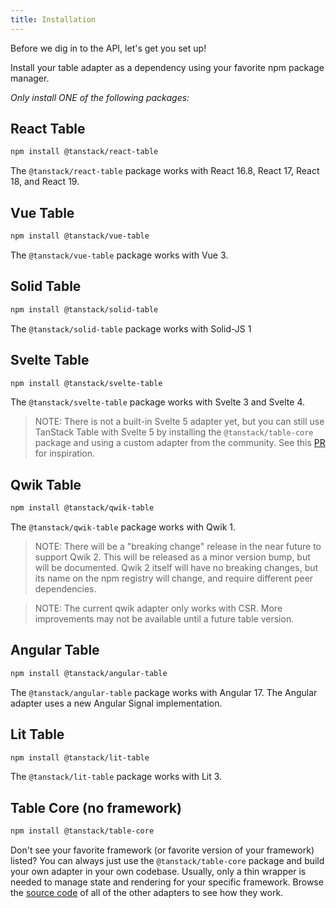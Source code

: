 ```yaml
---
title: Installation
---
```


Before we dig in to the API, let's get you set up!

Install your table adapter as a dependency using your favorite npm package manager.

_Only install ONE of the following packages:_

## React Table

```bash
npm install @tanstack/react-table
```

The `@tanstack/react-table` package works with React 16.8, React 17, React 18, and React 19.

## Vue Table

```bash
npm install @tanstack/vue-table
```

The `@tanstack/vue-table` package works with Vue 3.

## Solid Table

```bash
npm install @tanstack/solid-table
```

The `@tanstack/solid-table` package works with Solid-JS 1

## Svelte Table

```bash
npm install @tanstack/svelte-table
```

The `@tanstack/svelte-table` package works with Svelte 3 and Svelte 4.

> NOTE: There is not a built-in Svelte 5 adapter yet, but you can still use TanStack Table with Svelte 5 by installing the `@tanstack/table-core` package and using a custom adapter from the community. See this [PR](https://github.com/TanStack/table/pull/5403) for inspiration.

## Qwik Table

```bash
npm install @tanstack/qwik-table
```

The `@tanstack/qwik-table` package works with Qwik 1.

> NOTE: There will be a "breaking change" release in the near future to support Qwik 2. This will be released as a minor version bump, but will be documented. Qwik 2 itself will have no breaking changes, but its name on the npm registry will change, and require different peer dependencies.

> NOTE: The current qwik adapter only works with CSR. More improvements may not be available until a future table version.

## Angular Table

```bash
npm install @tanstack/angular-table
```

The `@tanstack/angular-table` package works with Angular 17. The Angular adapter uses a new Angular Signal implementation.

## Lit Table

```bash
npm install @tanstack/lit-table
```

The `@tanstack/lit-table` package works with Lit 3.

## Table Core (no framework)

```bash
npm install @tanstack/table-core
```

Don't see your favorite framework (or favorite version of your framework) listed? You can always just use the `@tanstack/table-core` package and build your own adapter in your own codebase. Usually, only a thin wrapper is needed to manage state and rendering for your specific framework. Browse the [source code](https://github.com/TanStack/table/tree/main/packages) of all of the other adapters to see how they work.
